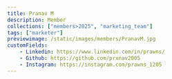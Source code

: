 ```yaml
---
title: Pranav M
description: Member
collections: ["members>2025", "marketing_team"]
tags: ["marketer"]
previewimage: /static/images/members/PranavM.jpg
customFields:
    - Linkedin: https://www.linkedin.com/in/prawns/
    - Github: https://github.com/prxnav2005
    - Instagram: https://instagram.com/prawns_1205
---
```


